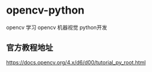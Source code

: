# opencv-python
opencv 学习
opencv 机器视觉 python开发
## 官方教程地址
https://docs.opencv.org/4.x/d6/d00/tutorial_py_root.html
